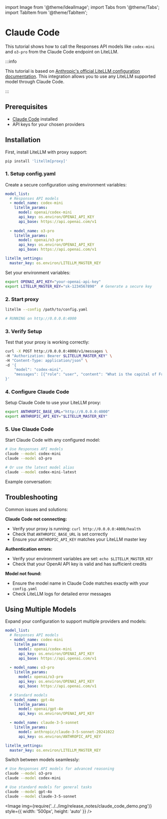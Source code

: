 import Image from '@theme/IdealImage';
import Tabs from '@theme/Tabs';
import TabItem from '@theme/TabItem';

# Claude Code

This tutorial shows how to call the Responses API models like `codex-mini` and `o3-pro` from the Claude Code endpoint on LiteLLM.

:::info 

This tutorial is based on [Anthropic's official LiteLLM configuration documentation](https://docs.anthropic.com/en/docs/claude-code/llm-gateway#litellm-configuration). This integration allows you to use any LiteLLM supported model through Claude Code.

:::

## Prerequisites

- [Claude Code](https://docs.anthropic.com/en/docs/claude-code/overview) installed
- API keys for your chosen providers

## Installation

First, install LiteLLM with proxy support:

```bash
pip install 'litellm[proxy]'
```

### 1. Setup config.yaml

Create a secure configuration using environment variables:

```yaml
model_list:
  # Responses API models
  - model_name: codex-mini    
    litellm_params:
      model: openai/codex-mini
      api_key: os.environ/OPENAI_API_KEY
      api_base: https://api.openai.com/v1
  
  - model_name: o3-pro
    litellm_params:
      model: openai/o3-pro
      api_key: os.environ/OPENAI_API_KEY
      api_base: https://api.openai.com/v1

litellm_settings:
  master_key: os.environ/LITELLM_MASTER_KEY
```

Set your environment variables:

```bash
export OPENAI_API_KEY="your-openai-api-key"
export LITELLM_MASTER_KEY="sk-1234567890"  # Generate a secure key
```

### 2. Start proxy

```bash
litellm --config /path/to/config.yaml

# RUNNING on http://0.0.0.0:4000
```

### 3. Verify Setup

Test that your proxy is working correctly:

```bash
curl -X POST http://0.0.0.0:4000/v1/messages \
-H "Authorization: Bearer $LITELLM_MASTER_KEY" \
-H "Content-Type: application/json" \
-d '{
    "model": "codex-mini",
    "messages": [{"role": "user", "content": "What is the capital of France?"}]
}'
```

### 4. Configure Claude Code

Setup Claude Code to use your LiteLLM proxy:

```bash
export ANTHROPIC_BASE_URL="http://0.0.0.0:4000"
export ANTHROPIC_API_KEY="$LITELLM_MASTER_KEY"
```

### 5. Use Claude Code

Start Claude Code with any configured model:

```bash
# Use Responses API models
claude --model codex-mini
claude --model o3-pro

# Or use the latest model alias
claude --model codex-mini-latest
```

Example conversation:

## Troubleshooting

Common issues and solutions:

**Claude Code not connecting:**
- Verify your proxy is running: `curl http://0.0.0.0:4000/health`
- Check that `ANTHROPIC_BASE_URL` is set correctly
- Ensure your `ANTHROPIC_API_KEY` matches your LiteLLM master key

**Authentication errors:**
- Verify your environment variables are set: `echo $LITELLM_MASTER_KEY`
- Check that your OpenAI API key is valid and has sufficient credits

**Model not found:**
- Ensure the model name in Claude Code matches exactly with your `config.yaml`
- Check LiteLLM logs for detailed error messages

## Using Multiple Models

Expand your configuration to support multiple providers and models:

<Tabs>
<TabItem value="responses-plus" label="Responses + Standard Models">

```yaml
model_list:
  # Responses API models
  - model_name: codex-mini
    litellm_params:
      model: openai/codex-mini
      api_key: os.environ/OPENAI_API_KEY
      api_base: https://api.openai.com/v1
  
  - model_name: o3-pro
    litellm_params:
      model: openai/o3-pro
      api_key: os.environ/OPENAI_API_KEY
      api_base: https://api.openai.com/v1

  # Standard models
  - model_name: gpt-4o
    litellm_params:
      model: openai/gpt-4o
      api_key: os.environ/OPENAI_API_KEY

  - model_name: claude-3-5-sonnet
    litellm_params:
      model: anthropic/claude-3-5-sonnet-20241022
      api_key: os.environ/ANTHROPIC_API_KEY

litellm_settings:
  master_key: os.environ/LITELLM_MASTER_KEY
```

Switch between models seamlessly:

```bash
# Use Responses API models for advanced reasoning
claude --model o3-pro
claude --model codex-mini

# Use standard models for general tasks
claude --model gpt-4o
claude --model claude-3-5-sonnet
```

</TabItem>
</Tabs>

<Image img={require('../../img/release_notes/claude_code_demo.png')} style={{ width: '500px', height: 'auto' }} />